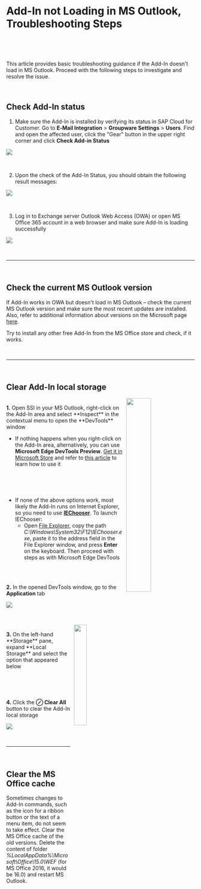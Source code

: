 # Add-In not Loading in MS Outlook, Troubleshooting Steps

&nbsp;

&nbsp;

This article provides basic troubleshooting guidance if the Add-In doesn't load in MS Outlook. Proceed with the following steps to investigate and resolve the issue.

&nbsp;

## Check Add-In status

1. Make sure the Add-In is installed by verifying its status in SAP Cloud for Customer. Go to **E&#8209;Mail Integration** > **Groupware Settings** > **Users**. Find and open the affected user, click the "Gear" button in the upper right corner and click **Check Add-in Status**

<p>
<img src= "..\..\assets\images\add-in-not-loading-in-outlook\1.png">
</p>

&nbsp;

2. Upon the check of the Add-In Status, you should obtain the following result messages:

<p>
<img src= "..\..\assets\images\add-in-not-loading-in-outlook\2.png">
</p>

&nbsp;

3. Log in to Exchange server Outlook Web Access (OWA) or open MS Office 365 account in a web browser and make sure Add-In is loading successfully

<p>
<img src= "..\..\assets\images\add-in-not-loading-in-outlook\4.png">
</p>

&nbsp;

* * *

&nbsp;

## Check the current MS Outlook version

If Add-In works in OWA but doesn't load in MS Outlook – check the current MS Outlook version and make sure the most recent updates are installed. Also, refer to additional information about versions on the Microsoft page [here](http://social.technet.microsoft.com/wiki/contents/articles/31133.outlook-and-outlook-for-mac-update-file-versions.aspx#A).

Try to install any other free Add-In from the MS Office store and check, if it works.

&nbsp;

* * *

&nbsp;

## Clear Add-In local storage

<p>
    <img src="..\..\assets\images\add-in-not-loading-in-outlook\inspect.png" style="width:36.37%; display:inline-block; vertical-align:middle; margin-left:8px;float: right">
</p>

<br>
<b>1.</b> Open SSI in your MS Outlook, right-click on the Add-In area and select **Inspect** in the contextual menu to open the **DevTools** window

* If nothing happens when you right-click on the Add-In area, alternatively, you can use **Microsoft Edge DevTools Preview**. [Get it in Microsoft Store](https://apps.microsoft.com/store/detail/microsoft-edge-devtools-preview/9MZBFRMZ0MNJ?hl=en-us&gl=us&rtc=2&source=lp&activetab=pivot%3Aoverviewtab) and refer to [this article](../capture-har-file/) to learn how to use it

<br><br><br>

* If none of the above options work, most likely the Add-In runs on Internet Explorer, so you need to use [**IEChooser**](https://learn.microsoft.com/en-us/office/dev/add-ins/testing/debug-add-ins-using-f12-tools-ie). To launch IEChooser:
    * Open [File Explorer](https://support.microsoft.com/en-us/windows/find-and-open-file-explorer-ef370130-1cca-9dc5-e0df-2f7416fe1cb1#WindowsVersion=Windows_10), copy the path *C:\Windows\System32\F12\IEChooser.exe*, paste it to the address field in the File Explorer window, and press **Enter** on the keyboard. Then proceed with steps as with Microsoft Edge DevTools

<br><br>

<b>2.</b> In the opened DevTools window, go to the **Application** tab

<p>
<img src= "..\..\assets\images\add-in-not-loading-in-outlook\application.png">
</p>

<br>

<p>
    <img src="..\..\assets\images\add-in-not-loading-in-outlook\storage.png" style="width:26.19%; display:inline-block; vertical-align:middle; margin-left:10px;float: right">
</p>

<br>
<b>3.</b> On the left-hand **Storage** pane, expand **Local Storage** and select the option that appeared below

<br><br><br>

<b>4.</b> Click the **&osol; Clear All** button to clear the Add-In local storage

<p>
<img src= "..\..\assets\images\add-in-not-loading-in-outlook\clear-all.png">
</p>

&nbsp;

* * *

&nbsp;

## Clear the MS Office cache

Sometimes changes to Add-In commands, such as the icon for a ribbon button or the text of a menu item, do not seem to take effect. Clear the MS Office cache of the old versions. Delete the content of folder *%LocalAppData%\Microsoft\Office\15.0\WEF* (for MS Office 2016, it would be 16.0) and restart MS Outlook.

&nbsp;

&nbsp;